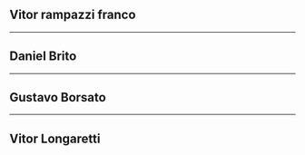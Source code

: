 ## Vitor rampazzi franco
------------------------
## Daniel Brito
------------------------
## Gustavo Borsato
------------------------
## Vitor Longaretti
